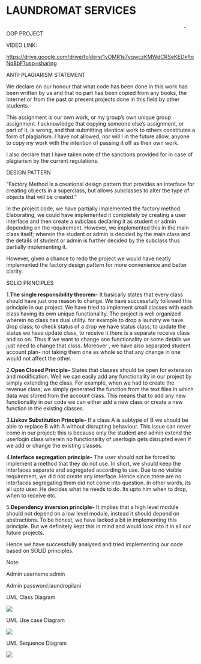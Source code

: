 ﻿# LAUNDROMAT SERVICES
`                                                                  `-OOP PROJECT


VIDEO LINK:

<https://drive.google.com/drive/folders/1yOMR1s7yqwczKMWdCRSeKEDkftoNd8bF?usp=sharing>



ANTI-PLAGIARISM STATEMENT

We declare on our honour that what code has been done in this work has been written by us and that no part has been copied from any books, the Internet or from the past or present projects done in this field by other students. 

This assignment is our own work, or my group’s own unique group assignment. I acknowledge that copying someone else’s assignment, or part of it, is wrong, and that submitting identical work to others constitutes a form of plagiarism.  I have not allowed, nor will I in the future allow, anyone to copy my work with the intention of passing it off as their own work.

I also declare that I have taken note of the sanctions provided for in case of plagiarism by the current regulations.


DESIGN PATTERN

“Factory Method is a creational design pattern that provides an interface for creating objects in a superclass, but allows subclasses to alter the type of objects that will be created.”

In the project code, we have partially implemented the factory method. Elaborating, we could have implemented it completely by creating a user interface and then create a subclass declaring it as student or admin depending on the requirement. However, we implemented this in the main class itself; wherein the student or admin is decided by the main class and the details of student or admin is further decided by the subclass thus partially implementing it. 

However, given a chance to redo the project we would have neatly implemented the factory design pattern for more convenience and better clarity. 



SOLID PRINCIPLES

1.**The single responsibility theorem**- It basically states that every class should have just one reason to change. We have successfully followed this principle in our project. We have tried to implement small classes with each class having its own unique functionality. The project is well organized wherein no class has dual utility. 
for example to drop a laundry we have drop class; to check status of a drop we have status class; to update the status we have update class, to receive it there is a separate receive class and so on. Thus if we want to change one functionality or some details we just need to change that class. Moreover , we have also separated student account plan- not taking them one as whole so that any change in one would not affect the other.

2.**Open Closed Principle-** States that classes should be open for extension and modification. Well we can easily add any functionality in our project by simply extending the class. For example, when we had to create the revenue class; we simply generated the function from the text files in which data was stored from the account class. This means that to add any new functionality in our code we can either add a new class or create a new function in the existing classes.

3.**Liskov Substitution Principle-** If a class A is subtype of B we should be able to replace B with A without disrupting behaviour. This issue can never come in our project; this is because only the student and admin extend the userlogin class wherein no functionality of userlogin gets disrupted even if we add or change the existing classes. 

4.**Interface segregation principle-** The user should not be forced to implement a method that they do not use. In short, we should keep the interfaces separate and segregated according to use. Due to no visible requirement, we did not create any interface. Hence since there are no interfaces segregating them did not come into question. In other words, its all upto user. He decides what he needs to do. Its upto him when to drop, when to receive etc.

5.**Dependency inversion principle-** It implies that a high level module should not depend on a low level module, instead it should depend on abstractions. To be honest, we have lacked a bit in implementing this principle. But we definitely kept this in mind and would look into it in all our future projects.

Hence we have successfully analysed and tried implementing our code based on SOLID principles.

Note: 

Admin username:admin

Admin password:laundropilani



UML Class Diagram

![](Aspose.Words.1d7c9f8b-e9b4-46a3-9dab-b636fadd3961.004.png)

UML Use case Diagram

![](Aspose.Words.1d7c9f8b-e9b4-46a3-9dab-b636fadd3961.005.png)

UML Sequence Diagram

![](Aspose.Words.1d7c9f8b-e9b4-46a3-9dab-b636fadd3961.006.png)

